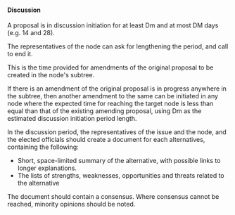 #### Discussion

A proposal is in discussion initiation for at least Dm and at most DM days \(e.g. 14 and 28\).

  
The representatives of the node can ask for lengthening the period, and call to end it.

  
This is the time provided for amendments of the original proposal to be created in the node's subtree.

  
If there is an amendment of the original proposal is in progress anywhere in the subtree, then another amendment to the same can be initiated in any node where the expected time for reaching the target node is less than equal than that of the existing amending proposal, using Dm as the estimated discussion initiation period length.

  
In the discussion period, the representatives of the issue and the node, and the elected officials should create a document for each alternatives, containing the following:

* Short, space-limited summary of the alternative, with possible links to longer explanations.
* The lists of strengths, weaknesses, opportunities and threats related to the alternative

  
The document should contain a consensus. Where consensus cannot be reached, minority opinions should be noted.

